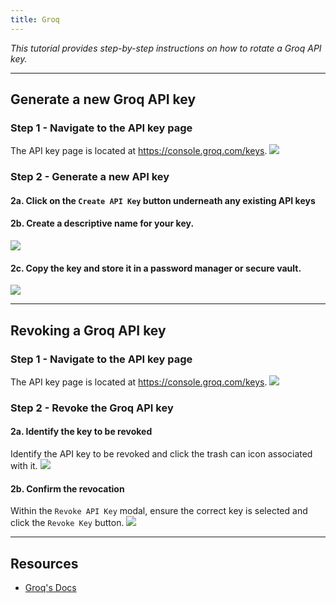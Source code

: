```yaml
---
title: Groq
---
```


*This tutorial provides step-by-step instructions on how to rotate a Groq API key.*

---

## Generate a new Groq API key

### Step 1 - Navigate to the API key page

The API key page is located at https://console.groq.com/keys.
![](/images/groq/1.png)

### Step 2 - Generate a new API key
#### 2a. Click on the `Create API Key` button underneath any existing API keys
#### 2b. Create a descriptive name for your key.
![](/images/groq/2.png)
#### 2c. Copy the key and store it in a password manager or secure vault.
![](/images/groq/3.png)

---

## Revoking a Groq API key

### Step 1 - Navigate to the API key page

The API key page is located at https://console.groq.com/keys.
![](/images/groq/1.png)

### Step 2 - Revoke the Groq API key

#### 2a. Identify the key to be revoked

Identify the API key to be revoked and click the trash can icon associated with
it.
![](/images/groq/4.png)

#### 2b. Confirm the revocation

Within the `Revoke API Key` modal, ensure the correct key is selected and
click the `Revoke Key` button.
![](/images/groq/5.png)

---

## Resources
- [Groq's Docs](https://console.groq.com/docs/api-keys)
